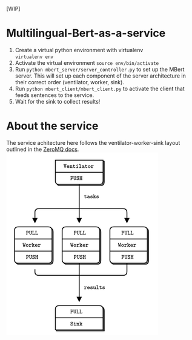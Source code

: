 [WIP]

# Multilingual-Bert-as-a-service

1. Create a virtual python environment with virtualenv  
`virtualenv env`
2. Activate the virtual environment 
`source env/bin/activate`
3. Run `python mbert_server/server_controller.py` to set up the MBert server. This will set up each component of the server architecture in their correct order (ventilator, worker, sink). 
3. Run `python mbert_client/mbert_client.py` to activate the client that feeds sentences to the service. 
4. Wait for the sink to collect results! 

# About the service 

The service achitecture here follows the ventilator-worker-sink layout outlined in the [ZeroMQ docs](http://zguide.zeromq.org/page:all#Divide-and-Conquer).
![vent-worker](vent-worker.png)
